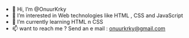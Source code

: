 - 👋 Hi, I’m @OnuurKrky
- 👀 I’m interested in Web technologies like HTML , CSS and JavaScript
- 🌱 I’m currently learning HTML n CSS  
- 📫 want to reach me ? Send an e mail : onuurkrky@gmail.com

<!---
OnuurKrky/OnuurKrky is a ✨ special ✨ repository because its `README.md` (this file) appears on your GitHub profile.
You can click the Preview link to take a look at your changes.
--->
